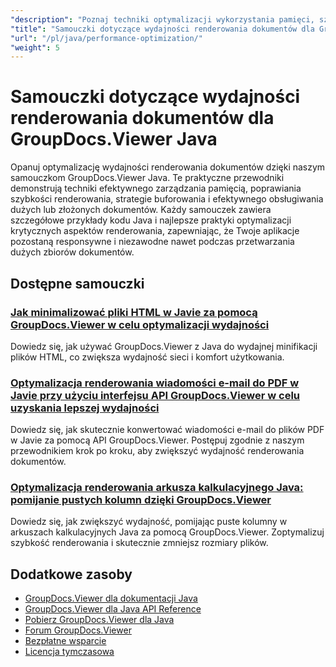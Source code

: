 ```yaml
---
"description": "Poznaj techniki optymalizacji wykorzystania pamięci, szybkości renderowania i obsługi dużych dokumentów za pomocą GroupDocs.Viewer dla Java."
"title": "Samouczki dotyczące wydajności renderowania dokumentów dla GroupDocs.Viewer Java"
"url": "/pl/java/performance-optimization/"
"weight": 5
---
```


# Samouczki dotyczące wydajności renderowania dokumentów dla GroupDocs.Viewer Java

Opanuj optymalizację wydajności renderowania dokumentów dzięki naszym samouczkom GroupDocs.Viewer Java. Te praktyczne przewodniki demonstrują techniki efektywnego zarządzania pamięcią, poprawiania szybkości renderowania, strategie buforowania i efektywnego obsługiwania dużych lub złożonych dokumentów. Każdy samouczek zawiera szczegółowe przykłady kodu Java i najlepsze praktyki optymalizacji krytycznych aspektów renderowania, zapewniając, że Twoje aplikacje pozostaną responsywne i niezawodne nawet podczas przetwarzania dużych zbiorów dokumentów.

## Dostępne samouczki

### [Jak minimalizować pliki HTML w Javie za pomocą GroupDocs.Viewer w celu optymalizacji wydajności](./groupdocs-viewer-java-html-minification-guide/)
Dowiedz się, jak używać GroupDocs.Viewer z Java do wydajnej minifikacji plików HTML, co zwiększa wydajność sieci i komfort użytkowania.

### [Optymalizacja renderowania wiadomości e-mail do PDF w Javie przy użyciu interfejsu API GroupDocs.Viewer w celu uzyskania lepszej wydajności](./optimize-email-pdf-rendering-java-groupdocs-viewer-api/)
Dowiedz się, jak skutecznie konwertować wiadomości e-mail do plików PDF w Javie za pomocą API GroupDocs.Viewer. Postępuj zgodnie z naszym przewodnikiem krok po kroku, aby zwiększyć wydajność renderowania dokumentów.

### [Optymalizacja renderowania arkusza kalkulacyjnego Java: pomijanie pustych kolumn dzięki GroupDocs.Viewer](./optimize-spreadsheet-rendering-java-skip-empty-columns/)
Dowiedz się, jak zwiększyć wydajność, pomijając puste kolumny w arkuszach kalkulacyjnych Java za pomocą GroupDocs.Viewer. Zoptymalizuj szybkość renderowania i skutecznie zmniejsz rozmiary plików.

## Dodatkowe zasoby

- [GroupDocs.Viewer dla dokumentacji Java](https://docs.groupdocs.com/viewer/java/)
- [GroupDocs.Viewer dla Java API Reference](https://reference.groupdocs.com/viewer/java/)
- [Pobierz GroupDocs.Viewer dla Java](https://releases.groupdocs.com/viewer/java/)
- [Forum GroupDocs.Viewer](https://forum.groupdocs.com/c/viewer/9)
- [Bezpłatne wsparcie](https://forum.groupdocs.com/)
- [Licencja tymczasowa](https://purchase.groupdocs.com/temporary-license/)
